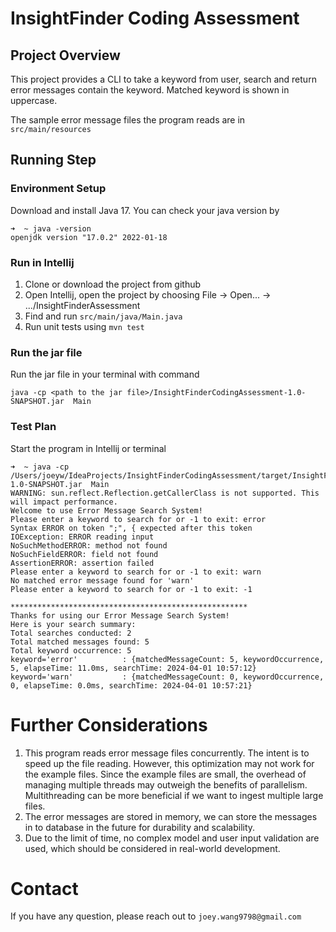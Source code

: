 # InsightFinder Coding Assessment

## Project Overview
This project provides a CLI to take a keyword from user, search and return error messages contain the keyword. Matched keyword is shown in uppercase.

The sample error message files the program reads are in `src/main/resources`

## Running Step
### Environment Setup
Download and install Java 17. 
You can check your java version by
```shell
➜  ~ java -version                                                                                                               
openjdk version "17.0.2" 2022-01-18
```

### Run in Intellij
1. Clone or download the project from github
2. Open Intellij, open the project by choosing File -> Open... -> .../InsightFinderAssessment
3. Find and run `src/main/java/Main.java`
4. Run unit tests using `mvn test`

### Run the jar file
Run the jar file in your terminal with command
```shell
java -cp <path to the jar file>/InsightFinderCodingAssessment-1.0-SNAPSHOT.jar  Main
```

### Test Plan
Start the program in Intellij or terminal
```shell
➜  ~ java -cp /Users/joeyw/IdeaProjects/InsightFinderCodingAssessment/target/InsightFinderCodingAssessment-1.0-SNAPSHOT.jar  Main
WARNING: sun.reflect.Reflection.getCallerClass is not supported. This will impact performance.
Welcome to use Error Message Search System!
Please enter a keyword to search for or -1 to exit: error
Syntax ERROR on token ";", { expected after this token
IOException: ERROR reading input
NoSuchMethodERROR: method not found
NoSuchFieldERROR: field not found
AssertionERROR: assertion failed
Please enter a keyword to search for or -1 to exit: warn
No matched error message found for 'warn'
Please enter a keyword to search for or -1 to exit: -1

*****************************************************
Thanks for using our Error Message Search System!
Here is your search summary: 
Total searches conducted: 2
Total matched messages found: 5
Total keyword occurrence: 5
keyword='error'          : {matchedMessageCount: 5, keywordOccurrence, 5, elapseTime: 11.0ms, searchTime: 2024-04-01 10:57:12}
keyword='warn'           : {matchedMessageCount: 0, keywordOccurrence, 0, elapseTime: 0.0ms, searchTime: 2024-04-01 10:57:21}
```

# Further Considerations
1. This program reads error message files concurrently. The intent is to speed up the file reading. However, this optimization may not work for the example files. Since the example files are small, the overhead of managing multiple threads may outweigh the benefits of parallelism. Multithreading can be more beneficial if we want to ingest multiple large files.
2. The error messages are stored in memory, we can store the messages in to database in the future for durability and scalability.
3. Due to the limit of time, no complex model and user input validation are used, which should be considered in real-world development.

# Contact
If you have any question, please reach out to `joey.wang9798@gmail.com`